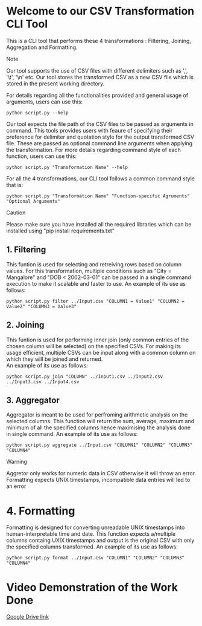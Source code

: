 # Welcome to our CSV Transformation CLI Tool
This is a CLI tool that performs these 4 transformations : Filtering, Joining, Aggregation and Formatting.
> [!NOTE]
> Our tool supports the use of CSV files with different delimiters such as ',', '\t', '\n' etc.
> Our tool stores the transformed CSV as a new CSV file which is stored in the present working directory.

For details regarding all the functionalities provided and general usage of arguments, users can use this:
```console
python script.py --help
```

Our tool expects the file path of the CSV files to be passed as arguments in command. This tools provides users with feaure of specifying their preference for delimiter and quotation style for the output transformed CSV file. These are passed as optional command line arguments when applying the transformation. 
For more details regarding command style of each function, users can use this:
```console
python script.py "Transformation Name" --help
```

For all the 4 transformations, our CLI tool follows a common command style that is:
```console
python script.py "Transformation Name" "Function-specific Agruments" "Optional Arguments"
```

> [!CAUTION]
> Please make sure you have installed all the required libraries which can be installed using "pip install requirements.txt"

## 1. Filtering
This funtion is used for selecting and retreiving rows based on column values. For this transformation, multiple conditions such as "City = Mangalore" and "DOB < 2002-03-01" can be passed in a single command execution to make it scalable and faster to use. 
An example of its use as follows:
```console
python script.py filter ../Input.csv "COLUMN1 = Value1" "COLUMN2 = Value2" "COLUMN3 = Value3"
```
## 2. Joining
This funtion is used for performing inner join (only common entries of the chosen column will be selected) on the specified CSVs. For making its usage efficient, multiple CSVs can be input along with a common column on which they will be joined and returned.   
An example of its use as follows:
```console
python script.py join "COLUMN" ../Input1.csv ../Input2.csv ../Input3.csv ../Input4.csv 
```

## 3. Aggregator
Aggregator is meant to be used for perfroming arithmetic analysis on the selected columns. This function will return the sum, average, maximum and minimum of all the specified columns hence maximising the analysis done in single command.
An example of its use as follows:
```console
python script.py aggregate ../Input.csv "COLUMN1" "COLUMN2" "COLUMN3" "COLUMN4"
```
> [!WARNING]
> Aggretor only works for numeric data in CSV otherwise it will throw an error. 
> Formatting expects UNIX timestamps, incompatible data entries will led to an error

# 4. Formatting
Formatting is designed for converting unreadable UNIX timestamps into human-interpretable time and date. This function expects a/multiple columns containg UXIX timestamps and output is the original CSV with only the specified columns transformed.
An example of its use as follows:
```console
python script.py format ../Input.csv "COLUMN1" "COLUMN2" "COLUMN3" "COLUMN4"
```

# Video Demonstration of the Work Done
[Google Drive link](https://drive.google.com/file/d/1KCdpTNKVG2sxT6YHjBS-m6vJPqfIPlyi/view?usp=sharing)



